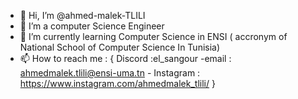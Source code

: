 - 👋 Hi, I’m @ahmed-malek-TLILI
- 👀 I’m a computer Science Engineer
- 🌱 I’m currently learning Computer Science in ENSI ( accronym of National School of Computer Science In Tunisia)
- 📫 How to reach me : { Discord :el_sangour -email : ahmedmalek.tlili@ensi-uma.tn - Instagram : https://www.instagram.com/ahmedmalek_tlili/ }

<!---
ahmed-malek-TLILI/ahmed-malek-TLILI is a ✨ special ✨ repository because its `README.md` (this file) appears on your GitHub profile.
You can click the Preview link to take a look at your changes.
--->
